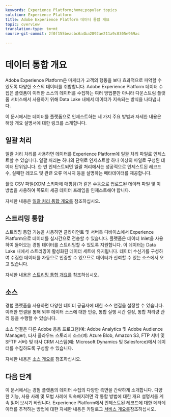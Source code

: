 ```yaml
---
keywords: Experience Platform;home;popular topics
solution: Experience Platform
title: Adobe Experience Platform 데이터 통합 개요
topic: overview
translation-type: tm+mt
source-git-commit: 2f0f155beacbc6a4ba2892ae211a9c0305e969ac

---
```



# 데이터 통합 개요

Adobe Experience Platform은 마케터가 고객의 행동을 보다 효과적으로 파악할 수 있도록 다양한 소스의 데이터를 취합합니다. Adobe Experience Platform 데이터 수집은 플랫폼이 이러한 소스의 데이터를 수집하는 여러 방법뿐만 아니라 다운스트림 플랫폼 서비스에서 사용하기 위해 Data Lake 내에서 데이터가 지속되는 방식을 나타냅니다.

이 문서에서는 데이터를 플랫폼으로 인제스트하는 세 가지 주요 방법과 자세한 내용은 해당 개요 설명서에 대한 링크를 소개합니다.

## 일괄 처리

일괄 처리 처리를 사용하면 데이터를 Experience Platform에 일괄 처리 파일로 인제스트할 수 있습니다. 일괄 처리는 하나의 단위로 인제스트할 하나 이상의 파일로 구성된 데이터 단위입니다. 한 번 인제스트되면 일괄 처리에서는 성공적으로 인제스트된 레코드 수, 실패한 레코드 및 관련 오류 메시지 등을 설명하는 메타데이터를 제공합니다.

플랫 CSV 파일(XDM 스키마에 매핑됨)과 같은 수동으로 업로드된 데이터 파일 및 이 방법을 사용하여 쪽모이 세공 데이터 프레임을 인제스트해야 합니다.

자세한 내용은 [일괄 처리 통합 개요를](./batch-ingestion/overview.md) 참조하십시오.

## 스트리밍 통합

스트리밍 통합 기능을 사용하면 클라이언트 및 서버측 디바이스에서 Experience Platform으로 데이터를 실시간으로 전송할 수 있습니다. 플랫폼은 데이터 Inlet을 사용하여 들어오는 경험 데이터를 스트리밍할 수 있도록 지원합니다. 이 데이터는 Data Lake 내에서 스트리밍이 활성화된 데이터 세트에 유지됩니다. 데이터 수신기를 구성하여 수집한 데이터를 자동으로 인증할 수 있으므로 데이터가 신뢰할 수 있는 소스에서 오고 있습니다.

자세한 내용은 [스트리밍 통합 개요를](./streaming-ingestion/overview.md) 참조하십시오.

## 소스

경험 플랫폼을 사용하면 다양한 데이터 공급자에 대한 소스 연결을 설정할 수 있습니다. 이러한 연결을 통해 외부 데이터 소스에 대한 인증, 통합 실행 시간 설정, 통합 처리량 관리 등을 수행할 수 있습니다.

소스 연결은 다른 Adobe 응용 프로그램(예: Adobe Analytics 및 Adobe Audience Manager), 타사 클라우드 스토리지 소스(예: Azure Blob, Amazon S3, FTP 서버 및 SFTP 서버) 및 타사 CRM 시스템(예: Microsoft Dynamics 및 Salesforce)에서 데이터를 수집하도록 구성할 수 있습니다.

자세한 내용은 [소스 개요를](../sources/home.md) 참조하십시오.

## 다음 단계

이 문서에서는 경험 플랫폼의 데이터 수집의 다양한 측면을 간략하게 소개합니다. 다양한 기능, 사용 사례 및 모범 사례에 익숙해지려면 각 통합 방법에 대한 개요 설명서를 계속 읽어 보시기 바랍니다. Experience Platform에서 인제스트된 레코드에 대한 메타데이터를 추적하는 방법에 대한 자세한 내용은 카탈로그 [서비스 개요를](../catalog/home.md)참조하십시오.